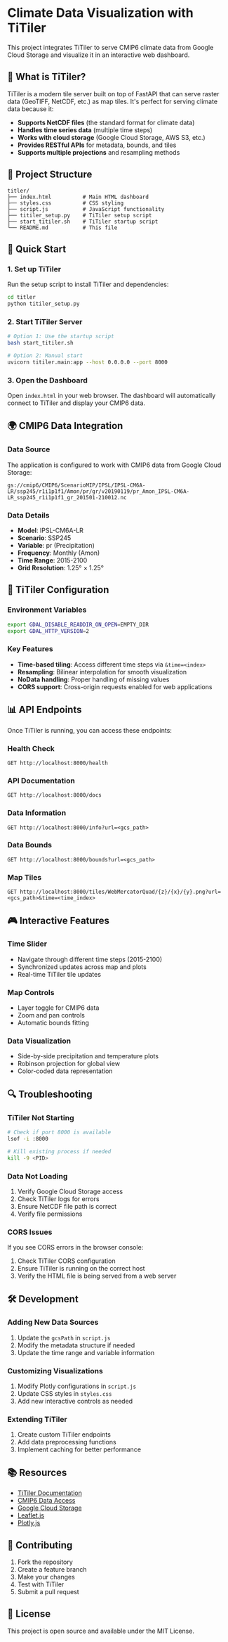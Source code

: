 # Climate Data Visualization with TiTiler

This project integrates TiTiler to serve CMIP6 climate data from Google Cloud Storage and visualize it in an interactive web dashboard.

## 🎯 What is TiTiler?

TiTiler is a modern tile server built on top of FastAPI that can serve raster data (GeoTIFF, NetCDF, etc.) as map tiles. It's perfect for serving climate data because it:

- **Supports NetCDF files** (the standard format for climate data)
- **Handles time series data** (multiple time steps)
- **Works with cloud storage** (Google Cloud Storage, AWS S3, etc.)
- **Provides RESTful APIs** for metadata, bounds, and tiles
- **Supports multiple projections** and resampling methods

## 📁 Project Structure

```
titler/
├── index.html          # Main HTML dashboard
├── styles.css          # CSS styling
├── script.js           # JavaScript functionality
├── titiler_setup.py    # TiTiler setup script
├── start_titiler.sh    # TiTiler startup script
└── README.md           # This file
```

## 🚀 Quick Start

### 1. Set up TiTiler

Run the setup script to install TiTiler and dependencies:

```bash
cd titler
python titiler_setup.py
```

### 2. Start TiTiler Server

```bash
# Option 1: Use the startup script
bash start_titiler.sh

# Option 2: Manual start
uvicorn titiler.main:app --host 0.0.0.0 --port 8000
```

### 3. Open the Dashboard

Open `index.html` in your web browser. The dashboard will automatically connect to TiTiler and display your CMIP6 data.

## 🌍 CMIP6 Data Integration

### Data Source
The application is configured to work with CMIP6 data from Google Cloud Storage:

```
gs://cmip6/CMIP6/ScenarioMIP/IPSL/IPSL-CM6A-LR/ssp245/r1i1p1f1/Amon/pr/gr/v20190119/pr_Amon_IPSL-CM6A-LR_ssp245_r1i1p1f1_gr_201501-210012.nc
```

### Data Details
- **Model**: IPSL-CM6A-LR
- **Scenario**: SSP245
- **Variable**: pr (Precipitation)
- **Frequency**: Monthly (Amon)
- **Time Range**: 2015-2100
- **Grid Resolution**: 1.25° × 1.25°

## 🔧 TiTiler Configuration

### Environment Variables
```bash
export GDAL_DISABLE_READDIR_ON_OPEN=EMPTY_DIR
export GDAL_HTTP_VERSION=2
```

### Key Features
- **Time-based tiling**: Access different time steps via `&time=<index>`
- **Resampling**: Bilinear interpolation for smooth visualization
- **NoData handling**: Proper handling of missing values
- **CORS support**: Cross-origin requests enabled for web applications

## 📊 API Endpoints

Once TiTiler is running, you can access these endpoints:

### Health Check
```
GET http://localhost:8000/health
```

### API Documentation
```
GET http://localhost:8000/docs
```

### Data Information
```
GET http://localhost:8000/info?url=<gcs_path>
```

### Data Bounds
```
GET http://localhost:8000/bounds?url=<gcs_path>
```

### Map Tiles
```
GET http://localhost:8000/tiles/WebMercatorQuad/{z}/{x}/{y}.png?url=<gcs_path>&time=<time_index>
```

## 🎮 Interactive Features

### Time Slider
- Navigate through different time steps (2015-2100)
- Synchronized updates across map and plots
- Real-time TiTiler tile updates

### Map Controls
- Layer toggle for CMIP6 data
- Zoom and pan controls
- Automatic bounds fitting

### Data Visualization
- Side-by-side precipitation and temperature plots
- Robinson projection for global view
- Color-coded data representation

## 🔍 Troubleshooting

### TiTiler Not Starting
```bash
# Check if port 8000 is available
lsof -i :8000

# Kill existing process if needed
kill -9 <PID>
```

### Data Not Loading
1. Verify Google Cloud Storage access
2. Check TiTiler logs for errors
3. Ensure NetCDF file path is correct
4. Verify file permissions

### CORS Issues
If you see CORS errors in the browser console:
1. Check TiTiler CORS configuration
2. Ensure TiTiler is running on the correct host
3. Verify the HTML file is being served from a web server

## 🛠️ Development

### Adding New Data Sources
1. Update the `gcsPath` in `script.js`
2. Modify the metadata structure if needed
3. Update the time range and variable information

### Customizing Visualizations
1. Modify Plotly configurations in `script.js`
2. Update CSS styles in `styles.css`
3. Add new interactive controls as needed

### Extending TiTiler
1. Create custom TiTiler endpoints
2. Add data preprocessing functions
3. Implement caching for better performance

## 📚 Resources

- [TiTiler Documentation](https://developmentseed.org/titiler/)
- [CMIP6 Data Access](https://pcmdi.llnl.gov/CMIP6/)
- [Google Cloud Storage](https://cloud.google.com/storage)
- [Leaflet.js](https://leafletjs.com/)
- [Plotly.js](https://plotly.com/javascript/)

## 🤝 Contributing

1. Fork the repository
2. Create a feature branch
3. Make your changes
4. Test with TiTiler
5. Submit a pull request

## 📄 License

This project is open source and available under the MIT License. 